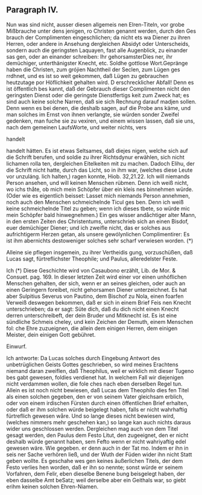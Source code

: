 
<!-- seite 727 -->

Paragraph IV.
-------------

Nun was sind nicht, ausser diesen allgemeis nen Elren-Titeln, vor grobe Mißbrauche unter dens jenigen, ro Christen genannt werden, durch den Ges brauch der Complimenten eingeschlichen; da nicht ets wa Diener zu ihren Herren, oder andere in Ansehung dergleichen Absidyt oder Unterscheids, sondern auch die geringsten Laquayen, fast alle Augenblick, zu einander sas gen, oder an einander schreiben: Ihr gehorsamsterDies ner, ihr demüchiger, unterthänigster Knecht, etc. Soldhe gottlose Wort.Gepränge haben die Christen, zum grójien Nachtheil der Seclen, zum Lügen ges rrdhnet, und es ist so weit gekommen, daß Lügen zu gebrauchen heutzutage por Höflichkeit gehalten wird. D erschrecklicher Abfall! Denn es ist öffentlich bes kannt, daß der Gebrauch dieser Complimenten nicht den geringsten Dienst oder die geringste Dienstfertigs keit zum Zweck hat; es sind auch keine solche Narren, daß sie sich Rechnung darauf madjen sollen. Denn wenn es bei denen, die deshalb sagen, auf die Probe ans käme, und man solches im Ernst von ihnen verlangte, sie würden sonder Zweifel gedenken, man fuche sie zu vexiren, und einem wissen lassen, daß sie uns, nach dem gemeinen LaufsWorte, und weiter nichts, vers

handelt
<!-- seite 728 -->
handelt hätten. Es ist etwas Seltsames, daß diejes nigen, welche sich auf die Schrift berufen, und soldie zu ihrer Richtsdynur erwählen, sich nicht lichamen rolla ten, dergleichen Eitelkeiten mit zu machen. Dadoch Elihu, der die Schrift nicht hatte, durch das Licht, so in ihm war, (welches diese Leute vor unzuláng. lich halten,) ragen konnte, Hiob. 32,21.22. Ich will niemands Person ansehen, und will keinen Menschen rübmen. Denn ich weiß nicht, wo ichs thåte, ob mich mein Schöpfer über ein kleis nes binnehmen würde. (Oder wie es eigentlich beisset: Lasset mich niemands Person annehmen, noch auch den Menschen schmeichelnde Ticul ges ben. Denn ich weiß keine schmeichelnde Titel zu geben; wenn ich dieses tbete, so würde mic mein Schöpfer bald hinwegnehmen.) Ein ges wisser andåchtiger alter Mann, in den ersten Zeiten des Christentums, unterschrieb sich an einen Bisdof, euer demüchiger Diener; und ich zweifle nicht, das er solches aus aufrichtigerm Herzen getan, als unsere gewólynlichen Complimentirer: Es ist ihm abernichts destoweniger solches sehr scharf verwiesen worden. (*)

Alleine sie pflegen insgemein, zu ihrer Vertheidis gung, vorzuschüßen, daß Lucas sagt, fürtreflichster Theophile; und Paulus, alleredelster Feste.

Ich (*) Diese Geschichte wird von Casaubono erzählt, Lib. de Mor. & Consuet. pag. 169. In dieser letzten Zeit wird einer vor einen unhóflichen Menschen gehalten, der sich, wenn er an seines gleichen, oder auch an einen Geringern foreibet, nicht gehorsamen Diener unterzeichnet. Es hat aber Sulpitius Severus von Pautino, dem Bischof zu Nola, einen foarfen Verweiß deswegen bekommen, daß er sich in einem Brief Feis nen Knecht unterschrieben; da er sagt: Süte dich, daß du dich nicht einen Knecht derren unterschreibeft, der dein Bruder und Mitknecht ist. Es ist eine sündliche Schmeis cheley, und kein Zeichen der Demuth, einem Menschen fol: che Ehre zuzueignen, die allein dem einigen Herren, dem einigen Meister, dein einigen Gott gebühret.

Einwurf.
<!-- seite 729 -->
Ich antworte: Da Lucas solches durch Eingebung Antwort des unbetrüglichen Geists Gottes geschrieben, so wird meines Erachtens niemand daran zweiflen, daß Theophilus, weil er wirklich mit dieser Tugeno bes gabt gewesen, foldies verdienet hat. In welchem Fall wir diejenigen nicht verdammen wollen, die fole ches nach eben derselben Regel tun. Allein es ist noch nicht bewiesen, daß Lucas dem Theophilo dies fen Titel als einen solchen gegeben, den er von seinem Vater gleichsam erblich, oder von einem irdischen Fürsten durch einen öffentlichen Brief erhalten, oder daß er ihm solchen würde beigelegt haben, falls er nicht wahrhaftig fürtreflich gewesen wåre. Und so lange dieses nicht bewiesen wird, (welches nimmers mehr geschehen kan,) so lange kan auch nichts daraus wider uns geschlossen werden. Dergleichen mag auch von dem Titel gesagt werden, den Paulus dem Festo Litut, den zugeeignet, den er nicht deshalb würde genannt haben, sem Fefto wenn er nicht wahriyaftig edel gewesen wäre. Wie gegeben. er denn auch in der Tat mo. Indem er ihn in seis ner Sache verhören ließ, und der Wuth der Füden wider ihn nicht Statt geben wollte. Es geschahe wes gen keines äußerlichen Titels, der dem Festo verlies hen worden, daß er ihn so nennte; sonst würde er seinem Vorfahren, dem Felir, eben dieselbe Benene bung beisgelegt haben, der eben dasselbe Amt beSatz; weil derselbe aber ein Geithals war, so giebt erihm keinen solchen Ehren-Niamen.

